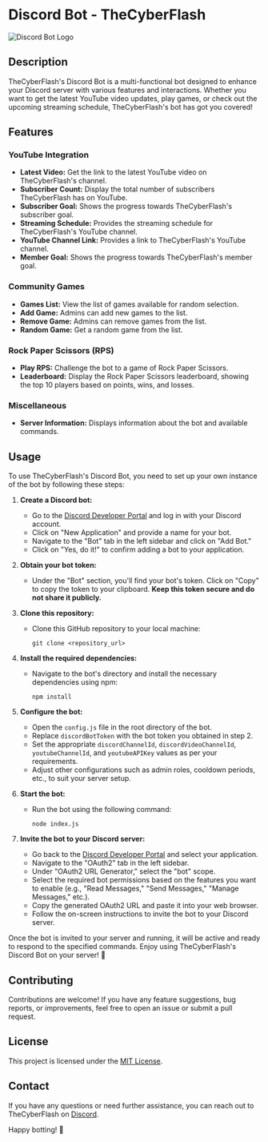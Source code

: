 # Discord Bot - TheCyberFlash

![Discord Bot Logo](https://bezledastudios.com/wp-content/uploads/2023/07/BEZLEDA-STUDIOS-LOGO-BK-CODES-3.jpg)

## Description

TheCyberFlash's Discord Bot is a multi-functional bot designed to enhance your Discord server with various features and interactions. Whether you want to get the latest YouTube video updates, play games, or check out the upcoming streaming schedule, TheCyberFlash's bot has got you covered!

## Features

### YouTube Integration

- **Latest Video:** Get the link to the latest YouTube video on TheCyberFlash's channel.
- **Subscriber Count:** Display the total number of subscribers TheCyberFlash has on YouTube.
- **Subscriber Goal:** Shows the progress towards TheCyberFlash's subscriber goal.
- **Streaming Schedule:** Provides the streaming schedule for TheCyberFlash's YouTube channel.
- **YouTube Channel Link:** Provides a link to TheCyberFlash's YouTube channel.
- **Member Goal:** Shows the progress towards TheCyberFlash's member goal.

### Community Games

- **Games List:** View the list of games available for random selection.
- **Add Game:** Admins can add new games to the list.
- **Remove Game:** Admins can remove games from the list.
- **Random Game:** Get a random game from the list.

### Rock Paper Scissors (RPS)

- **Play RPS:** Challenge the bot to a game of Rock Paper Scissors.
- **Leaderboard:** Display the Rock Paper Scissors leaderboard, showing the top 10 players based on points, wins, and losses.

### Miscellaneous

- **Server Information:** Displays information about the bot and available commands.

## Usage

To use TheCyberFlash's Discord Bot, you need to set up your own instance of the bot by following these steps:

1. **Create a Discord bot:**
   - Go to the [Discord Developer Portal](https://discord.com/developers/applications) and log in with your Discord account.
   - Click on "New Application" and provide a name for your bot.
   - Navigate to the "Bot" tab in the left sidebar and click on "Add Bot."
   - Click on "Yes, do it!" to confirm adding a bot to your application.

2. **Obtain your bot token:**
   - Under the "Bot" section, you'll find your bot's token. Click on "Copy" to copy the token to your clipboard. **Keep this token secure and do not share it publicly.**

3. **Clone this repository:**
   - Clone this GitHub repository to your local machine:

     ```
     git clone <repository_url>
     ```

4. **Install the required dependencies:**
   - Navigate to the bot's directory and install the necessary dependencies using npm:

     ```
     npm install
     ```

5. **Configure the bot:**
   - Open the `config.js` file in the root directory of the bot.
   - Replace `discordBotToken` with the bot token you obtained in step 2.
   - Set the appropriate `discordChannelId`, `discordVideoChannelId`, `youtubeChannelId`, and `youtubeAPIKey` values as per your requirements.
   - Adjust other configurations such as admin roles, cooldown periods, etc., to suit your server setup.

6. **Start the bot:**
   - Run the bot using the following command:

     ```
     node index.js
     ```

7. **Invite the bot to your Discord server:**
   - Go back to the [Discord Developer Portal](https://discord.com/developers/applications) and select your application.
   - Navigate to the "OAuth2" tab in the left sidebar.
   - Under "OAuth2 URL Generator," select the "bot" scope.
   - Select the required bot permissions based on the features you want to enable (e.g., "Read Messages," "Send Messages," "Manage Messages," etc.).
   - Copy the generated OAuth2 URL and paste it into your web browser.
   - Follow the on-screen instructions to invite the bot to your Discord server.

Once the bot is invited to your server and running, it will be active and ready to respond to the specified commands. Enjoy using TheCyberFlash's Discord Bot on your server! 🤖

## Contributing

Contributions are welcome! If you have any feature suggestions, bug reports, or improvements, feel free to open an issue or submit a pull request.

## License

This project is licensed under the [MIT License](LICENSE).

## Contact

If you have any questions or need further assistance, you can reach out to TheCyberFlash on [Discord](https://discord.gg/4reyQukWsJ).

Happy botting! 🤖
